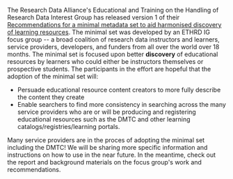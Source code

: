 The Research Data Alliance's Educational and Training on the Handling of Research Data Interest Group has released version 1 of their [Recommendations for a minimal metadata set to aid harmonised discovery of learning resources](https://doi.org/10.15497/RDA00073).  The minimal set was developed by an ETHRD IG focus group -- a broad coalition of research data instructors and learners, service providers, developers, and funders from all over the world over 18 months.  The minimal set is focused upon better **discovery** of educational resources by learners who could either be instructors themselves or prospective students. The participants in the effort are hopeful that the adoption of the minimal set will: 
- Persuade educational resource content creators to more fully describe the content they create   
- Enable searchers to find more consistency in searching across the many service providers who are or will be producing and registering educational resources such as the DMTC and other learning catalogs/registries/learning portals.

Many service providers are in the proces of adopting the minimal set including the DMTC!  We will be sharing more specific information and instructions on how to use in the near future.  In the meantime, check out the report and background materials on the focus group's work and recommendations.   
